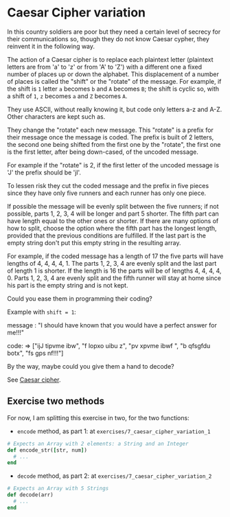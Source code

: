 # Caesar Cipher variation

In this country soldiers are poor but they need a certain level of secrecy for their
communications so, though they do not know Caesar cypher, they reinvent it in the following way.

The action of a Caesar cipher is to replace each plaintext letter (plaintext letters are from 'a'
to 'z' or from 'A' to 'Z') with a different one a fixed number of places up or down the alphabet.
This displacement of a number of places is called the "shift" or the "rotate" of the message. For
example, if the shift is `1` letter `a` becomes `b` and `A` becomes `B`; the shift is cyclic so,
with a shift of `1`, `z` becomes `a` and `Z` becomes `A`.

They use ASCII, without really knowing it, but code only letters a-z and A-Z. Other characters are
kept such as.

They change the "rotate" each new message. This "rotate" is a prefix for their message once the
message is coded. The prefix is built of 2 letters, the second one being shifted from the first
one by the "rotate", the first one is the first letter, after being down-cased, of the uncoded
message.

For example if the "rotate" is 2, if the first letter of the uncoded message is 'J' the prefix
should be 'jl'.

To lessen risk they cut the coded message and the prefix in five pieces since they have only
five runners and each runner has only one piece.

If possible the message will be evenly split between the five runners; if not possible, parts
1, 2, 3, 4 will be longer and part 5 shorter. The fifth part can have length equal to the other
ones or shorter. If there are many options of how to split, choose the option where the fifth
part has the longest length, provided that the previous conditions are fulfilled. If the last part
is the empty string don't put this empty string in the resulting array.

For example, if the coded message has a length of 17 the five parts will have lengths of
4, 4, 4, 4, 1. The parts 1, 2, 3, 4 are evenly split and the last part of length 1 is shorter. If
the length is 16 the parts will be of lengths 4, 4, 4, 4, 0. Parts 1, 2, 3, 4 are evenly split and
the fifth runner will stay at home since his part is the empty string and is not kept.

Could you ease them in programming their coding?

Example with `shift = 1`:

message : "I should have known that you would have a perfect answer for me!!!"

code: => ["ijJ tipvme ibw", "f lopxo uibu z", "pv xpvme ibwf ", "b qfsgfdu botx", "fs gps nf!!!"]

By the way, maybe could you give them a hand to decode?

See [Caesar cipher](https://en.wikipedia.org/wiki/Caesar_cipher).

## Exercise two methods

For now, I am splitting this exercise in two, for the two functions:

- `encode` method, as part 1: at `exercises/7_caesar_cipher_variation_1`

```Ruby
# Expects an Array with 2 elements: a String and an Integer
def encode_str([str, num])
  # ...
end
```

- `decode` method, as part 2: at `exercises/7_caesar_cipher_variation_2`

```Ruby
# Expects an Array with 5 Strings
def decode(arr)
  # ...
end
```
